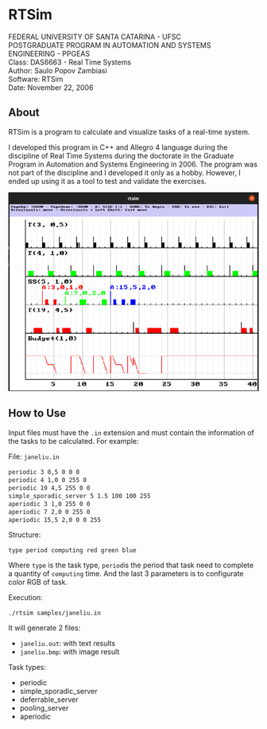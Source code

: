 # RTSim

FEDERAL UNIVERSITY OF SANTA CATARINA - UFSC \
POSTGRADUATE PROGRAM IN AUTOMATION AND SYSTEMS ENGINEERING - PPGEAS \
Class: DAS6663 - Real Time Systems \
Author: Saulo Popov Zambiasi \
Software: RTSim \
Date: November 22, 2006

## About

RTSim is a program to calculate and visualize tasks of a real-time system.

I developed this program in C++ and Allegro 4 language during the discipline of Real Time Systems during the doctorate in the Graduate Program in Automation and Systems Engineering in 2006. The program was not part of the discipline and I developed it only as a hobby. However, I ended up using it as a tool to test and validate the exercises.

![Screenshot](screenshot.jpg)

## How to Use

Input files must have the `.in` extension and must contain the information of the tasks to be calculated. For example:

File: `janeliu.in`

```
periodic 3 0,5 0 0 0
periodic 4 1,0 0 255 0
periodic 19 4,5 255 0 0
simple_sporadic_server 5 1.5 100 100 255
aperiodic 3 1,0 255 0 0
aperiodic 7 2,0 0 255 0
aperiodic 15,5 2,0 0 0 255
```

Structure:

```
type period computing red green blue
```

Where `type` is the task type, `period`is the period that task need to complete a quantity of `computing` time. And the last 3 parameters is to configurate color RGB of task.

Execution:

```
./rtsim samples/janeliu.in
```

It will generate 2 files:

* `janeliu.out`: with text results
* `janeliu.bmp`: with image result

Task types:

* periodic
* simple_sporadic_server
* deferrable_server
* pooling_server
* aperiodic
